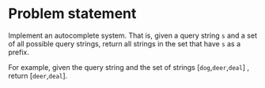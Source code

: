 # Problem statement

Implement an autocomplete system. That is, given a query string `s` and a set of all possible query strings, return all strings in the set that have `s` as a prefix.

For example, given the query string and the set of strings [`dog`,`deer`,`deal`] , return [`deer`,`deal`].
